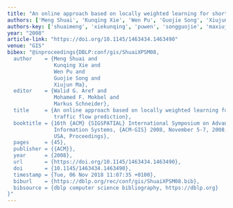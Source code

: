 ```yaml
---
title: "An online approach based on locally weighted learning for short-term traffic flow prediction"
authors: ['Meng Shuai', 'Kunqing Xie', 'Wen Pu', 'Guojie Song', 'Xiujun Ma']
authors-key: ['shuaimeng', 'xiekunqing', 'puwen', 'songguojie', 'maxiujun']
year: "2008"
article-link: "https://doi.org/10.1145/1463434.1463490"
venue: "GIS"
bibex: "@inproceedings{DBLP:conf/gis/ShuaiXPSM08,
  author    = {Meng Shuai and
               Kunqing Xie and
               Wen Pu and
               Guojie Song and
               Xiujun Ma},
  editor    = {Walid G. Aref and
               Mohamed F. Mokbel and
               Markus Schneider},
  title     = {An online approach based on locally weighted learning for short-term
               traffic flow prediction},
  booktitle = {16th {ACM} {SIGSPATIAL} International Symposium on Advances in Geographic
               Information Systems, {ACM-GIS} 2008, November 5-7, 2008, Irvine, California,
               USA, Proceedings},
  pages     = {45},
  publisher = {{ACM}},
  year      = {2008},
  url       = {https://doi.org/10.1145/1463434.1463490},
  doi       = {10.1145/1463434.1463490},
  timestamp = {Tue, 06 Nov 2018 11:07:35 +0100},
  biburl    = {https://dblp.org/rec/conf/gis/ShuaiXPSM08.bib},
  bibsource = {dblp computer science bibliography, https://dblp.org}
}"
---
```

